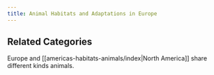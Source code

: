 ```yaml
---
title: Animal Habitats and Adaptations in Europe
---
```

## Related Categories

Europe and [[americas-habitats-animals/index|North America]] share different kinds animals.